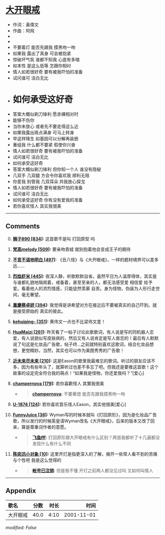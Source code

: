 # [大开眼戒](https://music.163.com/song?id=67279)

* 作词：黃偉文
* 作曲：阿飛
*
*
* 不要着灯 能否先跟我 摸黑吻一吻
* 如果我 露出了真身 可会被抱紧
* 惊破坏气氛 谁都不知我 心底有多暗
* 如本性 是这么低等 怎跟你相衬
* 情人如若很好奇 要有被我吓怕的准备
* 试问谁可 洁白无比
* # 如何承受这好奇
* 答案大概似剃刀锋利 愿赤裸相对时
* 能够不伤你
* 当你未放心 或者先不要走得这么近
* 如果我露出斑点满身 可马上转身
* 早这样降生 如基因可以分解再装嵌
* 重组我 什么都不要紧 假使你兴奋
* 情人如若很好奇 要有被我吓怕的准备
* 试问谁可 洁白无比
* 如何承受这好奇
* 答案大概似剃刀锋利 但你知一个人 谁没有隐秘
* 几双手 几双腿 方会令你喜欢我 顺利无阻
* 你爱我 别管我 几双耳朵 共我放心探戈
* 情人如若很好奇 要有被我吓怕的准备
* 试问谁可 洁白无比
* 如何承受这好奇 你有没有爱我的准备
* 若你喜欢怪人 其实我很美


---

## Comments
0. **[狮子890 \[834\]](https://music.163.com/#/user/home?id=2313734):** 这首歌不是叫 打回原型 吗

1. **[梵高melody \[509\]](https://music.163.com/#/user/home?id=40644216):** 要亲吻青蛙 就别抱着他会变成王子的期待

2. **[不言不语地明白 \[497\]](https://music.163.com/#/user/home?id=10059807):** 《丑八怪》与《大开眼戒》，一样的题材境界可以差多远……

3. **[烈焰虾米 \[445\]](https://music.163.com/#/user/home?id=36159442):** 夜深人静，听歌默默自省。虽然平日为人温厚得体，其实是与谁都礼貌地隔阂着，戒备着，甚至至亲的人，都无法感受爱 相信爱 给予爱。看着他人的浓烈情感，只能徒然羡慕 自责。身为怪物，伪装为人形行走世间，毫无奢望。

4. **[重慶蔡卓妍 \[394\]](https://music.163.com/#/user/home?id=37629901):** 我觉得是讲希望对方在接近后不要被真实的自己吓到。就是接受原始的 真实的彼此。

5. **[kehuiping- \[351\]](https://music.163.com/#/user/home?id=76545174):** 黄伟文一点也不比梁伟文差！

6. **[HuaMaizi \[261\]](https://music.163.com/#/user/home?id=31063989):** 昨天看了一帖子讨论此歌歌词，有人说是写的同机器人恋爱，有人说貌似写皮肤病的，然后又有人说肯定是写人兽恋的！最后有人默默说了句这是化妆品广告歌，帖子终…之前就特别喜欢这歌词，结合化妆品想想，更觉精妙。当然，其实也可以作为美图秀秀的广告歌！

7. **[近未来尽未来 \[210\]](https://music.163.com/#/user/home?id=54594701):** 这是Eason的歌里我最难忘的歌词。听过的朋友应该不多，因为有些年头了，就算听过也差不多忘了吧。但我还是要推这首歌！这个故事的设定完全符合我的萌点！“如果我是怪物，你还爱我吗？”[爱心]

8. **[champernova \[179\]](https://music.163.com/#/user/home?id=3643543):**  若你喜歡怪人 其實我很美
	* > **[champernova](https://music.163.com/#/user/home?id=3643543):** 不要著燈 能否先跟我摸黑吻一吻

9. **[U-1874 \[124\]](https://music.163.com/#/user/home?id=57644632):** 若你喜欢音乐怪人Eason，其实他很美[爱心]

10. **[FunnyJuice \[36\]](https://music.163.com/#/user/home?id=129433522):** Wyman写的时候本就叫《打回原形》，因为是化妆品广告歌，所以发行的时候英皇请Wyman改名《大开眼戒》，后来的版本又改了回来，算是尊重词作者的意愿。
	* > **[飞鱼fff](https://music.163.com/#/user/home?id=334265961):** 打回原形跟大开眼戒有什么区别？两首我都听了十几遍都没发现什么有什么不同

11. **[陈奕迅小对象 \[10\]](https://music.163.com/#/user/home?id=124948557):** 这里开灯是指更深入的了解，揭开一些常人看不到的苦痛与个性吧  我是这么觉得的
	* > **[帐号已注销](https://music.163.com/#/user/home?id=53623173):** 但是我不懂 开灯之前两人都没见过吗 又如何叫情人



---

## Appendix

|歌名|分数|时长|时间|
|:---|:---:|---:|---:|
|大开眼戒|40.0|4:10|2001-11-01

*modified: False*